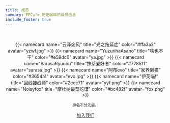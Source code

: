 ```yaml
---
title: 成员
summary: FFCafe 肥肥咖啡的成员信息
include_footer: true
---
```

<br>

<center>

{{< namecard name="云泽宛风" title="光之拖延症" color="#ffa3a2" avatar="yzwf.jpg" >}}
{{< namecard name="YuzurihaAsano" title="啥也不干" color="#e59dc0" avatar="ya.jpg" >}}
{{< namecard name="SarasaRyuuou" title="抹茶爱好者" color="#778511" avatar="sarasa.jpg" >}}
{{< namecard name="阿布evo" title="家养懒猫" color="#3654a1" avatar="evo.jpg" >}}
{{< namecard name="伊芙喵!" title="回线接线师" color="#2ecc71" avatar="yyf.png" >}}
{{< namecard name="Noisyfox" title="摩杜纳最菜吃馍" color="#bc482f" avatar="fox.png" >}}

<small>排名不分先后。</small>

<a class="button is-warning is-rounded is-inverted is-outlined is-large" href="/join-us">加入我们</a>

</center>
